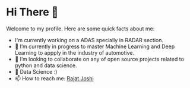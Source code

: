 # Hi There 👋

Welcome to my profile. Here are some quick facts about me:

- I'm currently working on a ADAS specially in RADAR section.
- 👀 I’m currently in progress to master Machine Learning and Deep Learning to appply in the industry of automotive.
- 🌱 I’m looking to collaborate on any of open source projects related to python and data science.
- 💞 Data Science :)
- 📫 How to reach me: [Rajat Joshi](https://www.linkedin.com/in/rajat-joshi/)

<!---
Rajat-ops/Rajat-ops is a ✨ special ✨ repository because its `README.md` (this file) appears on your GitHub profile.
You can click the Preview link to take a look at your changes.
--->

